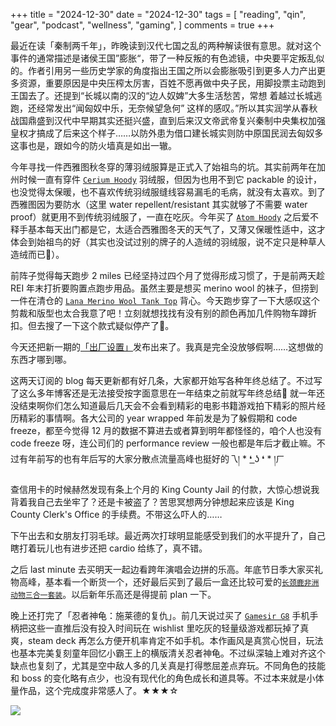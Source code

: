 +++
title = "2024-12-30"
date = "2024-12-30"
tags = [
    "reading",
    "qin",
    "gear",
    "podcast",
    "wellness",
    "gaming",
]
comments = true
+++

最近在读「秦制两千年」，昨晚读到汉代七国之乱的两种解读很有意思。就对这个事件的通常描述是诸侯王国”膨胀“，带了一种反叛的有色滤镜，中央要平定叛乱似的。作者引用另一些历史学家的角度指出王国之所以会膨胀吸引到更多人力产出更多资源，重要原因是中央压榨太厉害，百姓不愿再做中央子民，用脚投票主动跑到王国去了。还提到“长城以南的汉的“边人奴婢”大多生活愁苦，常想 着越过长城逃跑，还经常发出“闻匈奴中乐，无奈候望急何” 这样的感叹。”所以其实润学从春秋战国鼎盛到汉代中早期其实还挺兴盛，直到后来汉文帝武帝复兴秦制中央集权加强皇权才搞成了后来这个样子……以防外患为借口建长城实则防中原国民润去匈奴多这事也是，跟如今的防火墙真是如出一辙。

今年寻找一件西雅图秋冬穿的薄羽绒服算是正式入了始祖鸟的坑。其实前两年在加州时候一直有穿件 [`Cerium Hoody`](https://amzn.to/49Zsanq) 羽绒服，但因为也用不到它 packable 的设计，也没觉得太保暖，也不喜欢传统羽绒服缝线容易漏毛的毛病，就没有太喜欢。到了西雅图因为要防水（这里 water repellent/resistant 其实就够了不需要 water proof）就更用不到传统羽绒服了，一直在吃灰。今年买了 [`Atom Hoody`](https://amzn.to/3CE6rog) 之后爱不释手基本每天出门都是它，太适合西雅图冬天的天气了，又薄又保暖性适中，这才体会到始祖鸟的好（其实也没试过别的牌子的人造绒的羽绒服，说不定只是种草人造绒而已🤣）。

前阵子觉得每天跑步 2 miles 已经坚持过四个月了觉得形成习惯了，于是前两天趁 REI 年末打折要购置点跑步用品。虽然主要是想买 merino wool 的袜子，但捞到一件在清仓的 [`Lana Merino Wool Tank Top`](https://amzn.to/41WhS5E) 背心。今天跑步穿了一下大感叹这个剪裁和版型也太合我意了吧！立刻就想找找有没有别的颜色再加几件购物车蹲折扣。但去搜了一下这个款式疑似停产了🥹。

今天还把新一期的[「出厂设置」](https://blog.douchi.space/podcast-otd-ep3/?utm_source=daily)发布出来了。我真是完全没放够假啊……这想做的东西才哪到哪。

这两天订阅的 blog 每天更新都有好几条，大家都开始写各种年终总结了。不过写了这么多年博客还是无法接受按字面意思在一年结束之前就写年终总结🥹 就一年还没结束啊你们怎么知道最后几天会不会看到精彩的电影书籍游戏拍下精彩的照片经历精彩的事情啊。各大公司的 year wrapped 年前发是为了躲假期和 code freeze，都至今觉得 12 月的数据不算进去或者算到明年都怪怪的，咱个人也没有 code freeze 呀，连公司们的 performance review 一般也都是年后才截止嘛。不过有年前写的也有年后写的大家分散点流量高峰也挺好的乁། * ❛ ͟ʖ ❛ * །ㄏ

查信用卡的时候赫然发现有条上个月的 King County Jail 的付款，大惊心想说我背着我自己去坐牢了？还是卡被盗了？苦思冥想两分钟想起来应该是 King County Clerk's Office 的手续费。不带这么吓人的…… 

下午出去和女朋友打羽毛球。最近两次打球明显能感受到我们的水平提升了，自己瞎打着玩儿也有进步还把 cardio 给练了，真不错。

之后 last minute 去买明天一起边看跨年演唱会边拼的乐高。年底节日季大家买礼物高峰，基本看一个断货一个，还好最后买到了最后一盒还比较可爱的[`长颈鹿非洲动物三合一套装`](https://amzn.to/3ZZ8DPf)。以后新年乐高还是得提前 plan 一下。

晚上还打完了「忍者神龟：施莱德的复仇」。前几天说过买了 [`Gamesir G8`](https://amzn.to/4fx0vvn) 手机手柄把这些一直推后没有投入时间玩在 wishlist 里吃灰的轻量级游戏都玩掉了真爽，steam deck 再怎么方便开机率肯定不如手机。本作画风是真赏心悦目，玩法也基本完美复刻童年回忆小霸王上的横版清关忍者神龟。不过纵深轴上难对齐这个缺点也复刻了，尤其是空中敌人多的几关真是打得憋屈差点弃玩。不同角色的技能和 boss 的变化略有点少，也没有现代化的角色成长和道具等。不过本来就是小体量作品，这个完成度非常感人了。★★★☆

![](https://media.douchi.space/douchi/media_attachments/files/113/722/220/287/263/361/original/0582a95c5d7595a2.png)
